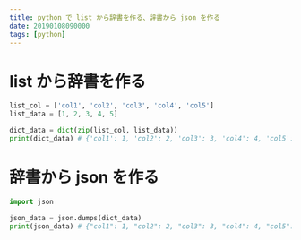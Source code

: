 ```yaml
---
title: python で list から辞書を作る、辞書から json を作る
date: 20190108090000
tags: [python]
---
```


# list から辞書を作る
```python
list_col = ['col1', 'col2', 'col3', 'col4', 'col5']
list_data = [1, 2, 3, 4, 5]

dict_data = dict(zip(list_col, list_data))
print(dict_data) # {'col1': 1, 'col2': 2, 'col3': 3, 'col4': 4, 'col5': 5}
```

# 辞書から json を作る
```python
import json

json_data = json.dumps(dict_data)
print(json_data) # {"col1": 1, "col2": 2, "col3": 3, "col4": 4, "col5": 5}
```
